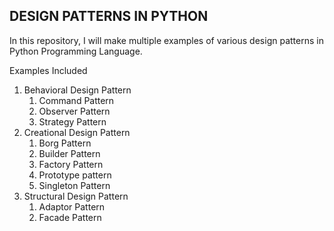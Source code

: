 ## DESIGN PATTERNS IN PYTHON ##
In this repository, I will make multiple examples of various design patterns in Python Programming Language. 

Examples Included
1. Behavioral Design Pattern
    1. Command Pattern
    2. Observer Pattern
    3. Strategy Pattern
2. Creational Design Pattern
    1. Borg Pattern
    2. Builder Pattern
    3. Factory Pattern
    4. Prototype pattern
    5. Singleton Pattern
3. Structural Design Pattern
    1. Adaptor Pattern
    2. Facade Pattern
